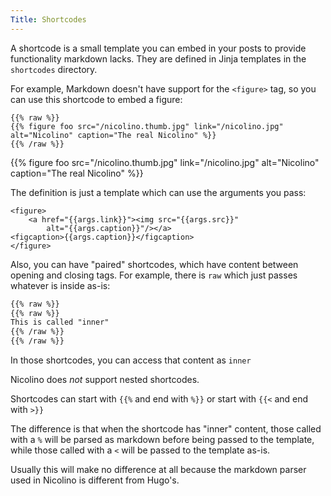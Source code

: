 ```yaml
---
Title: Shortcodes
---
```


A shortcode is a small template you can embed in your posts to
provide functionality markdown lacks. They are defined in Jinja
templates in the `shortcodes` directory.

For example, Markdown doesn't have support for the `<figure>` tag,
so you can use this shortcode to embed a figure:

```
{{% raw %}}
{{% figure foo src="/nicolino.thumb.jpg" link="/nicolino.jpg" alt="Nicolino" caption="The real Nicolino" %}}
{{% /raw %}}
```

{{% figure foo src="/nicolino.thumb.jpg" link="/nicolino.jpg" alt="Nicolino" caption="The real Nicolino" %}}

The definition is just a template which can use the arguments
you pass:

```jinja
<figure>
    <a href="{{args.link}}"><img src="{{args.src}}"
        alt="{{args.caption}}"/></a>
<figcaption>{{args.caption}}</figcaption>
</figure>
```

Also, you can have "paired" shortcodes, which have content between
opening and closing tags. For example, there is `raw` which just
passes whatever is inside as-is:

```markdown
{{% raw %}}
{{% raw %}}
This is called "inner"
{{% /raw %}}
{{% /raw %}}
```

In those shortcodes, you can access that content as `inner`

Nicolino does *not* support nested shortcodes.

Shortcodes can start with `{{%` and end with `%}}` or start with `{{<` and end with `>}}`

The difference is that when the shortcode has "inner" content, those called with a `%` will be parsed as markdown before being passed to the template, while those called with a `<` will be passed to the template as-is.

Usually this will make no difference at all because the markdown
parser used in Nicolino is different from Hugo's.
